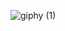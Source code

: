 
![giphy (1)](https://user-images.githubusercontent.com/83278404/224505899-d581e553-0570-47f2-bf9b-b9e1cfa40938.gif)

<!--
**sandranissan/sandranissan** is a ✨ _special_ ✨ repository because its `README.md` (this file) appears on your GitHub profile.

Here are some ideas to get you started:

- 🔭 I’m currently working on ...
- 🌱 I’m currently learning ...
- 👯 I’m looking to collaborate on ...
- 🤔 I’m looking for help with ...
- 💬 Ask me about ...
- 📫 How to reach me: ...
- 😄 Pronouns: ...
- ⚡ Fun fact: ...
-->
